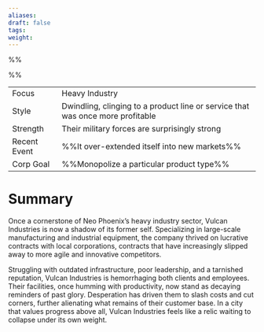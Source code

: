 ```yaml
---
aliases: 
draft: false
tags: 
weight:
---
```

%%

%%


|                                          |                                                                                |
| ---------------------------------------- | ------------------------------------------------------------------------------ |
| <span class="leftTH">Focus</span>        | Heavy Industry                                                                 |
| <span class="leftTH">Style</span>        | Dwindling, clinging to a product line or service that was once more profitable |
| <span class="leftTH">Strength</span>     | Their military forces are surprisingly strong                                  |
| <span class="leftTH">Recent Event</span> | %%It over-extended itself into new markets%%                                   |
| <span class="leftTH">Corp Goal</span>    | %%Monopolize a particular product type%%                                       |
# Summary
Once a cornerstone of Neo Phoenix’s heavy industry sector, Vulcan Industries is now a shadow of its former self. Specializing in large-scale manufacturing and industrial equipment, the company thrived on lucrative contracts with local corporations, contracts that have increasingly slipped away to more agile and innovative competitors.

Struggling with outdated infrastructure, poor leadership, and a tarnished reputation, Vulcan Industries is hemorrhaging both clients and employees. Their facilities, once humming with productivity, now stand as decaying reminders of past glory. Desperation has driven them to slash costs and cut corners, further alienating what remains of their customer base. In a city that values progress above all, Vulcan Industries feels like a relic waiting to collapse under its own weight.